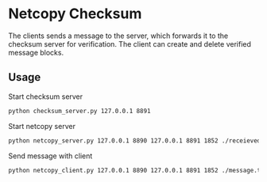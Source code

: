 # Netcopy Checksum

The clients sends a message to the server, which forwards it to the checksum server for verification. The client can create and delete verified message blocks.

## Usage

Start checksum server

```bash
python checksum_server.py 127.0.0.1 8891
```

Start netcopy server

```bash
python netcopy_server.py 127.0.0.1 8890 127.0.0.1 8891 1852 ./receieved.txt
```

Send message with client

```bash
python netcopy_client.py 127.0.0.1 8890 127.0.0.1 8891 1852 ./message.txt
```

